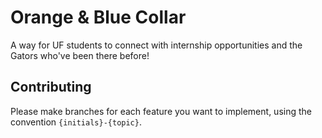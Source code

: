 # Orange & Blue Collar
A way for UF students to connect with internship opportunities and the Gators who've been there before!

## Contributing
Please make branches for each feature you want to implement, using the convention `{initials}-{topic}`.